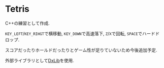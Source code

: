 # Tetris

C++の練習として作成.

`KEY_LEFT`/`KEY_RIHGT`で横移動, `KEY_DOWN`で高速落下, `Z`/`X`で回転, `SPACE`でハードドロップ.

スコアだったりホールドだったりとゲーム性が足りていないため今後追加予定.

外部ライブラリとして[DxLib](https://dxlib.xsrv.jp/)を使用.

